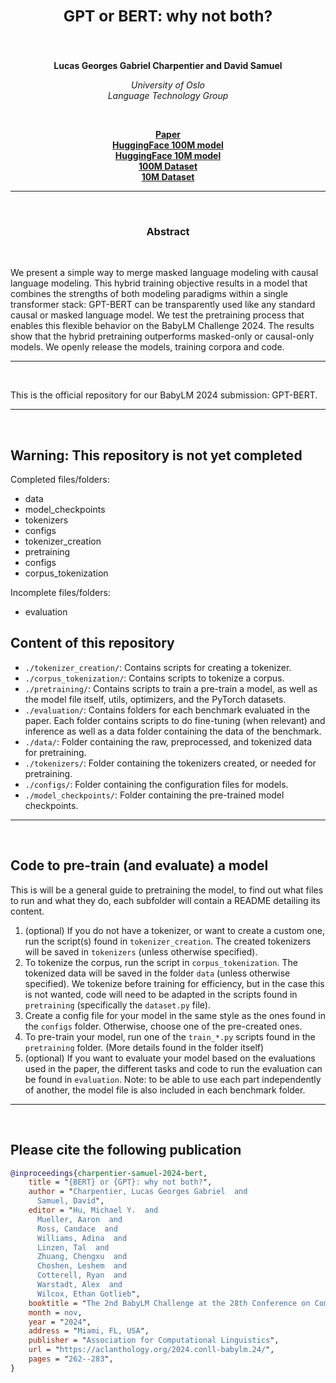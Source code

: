 <h2 align="center"><b><h3>GPT or BERT: why not both?</h3></b></h2><br>


<p align="center">
  <b>Lucas Georges Gabriel Charpentier and David Samuel</b>
</p>

<p align="center">
  <i>
    University of Oslo<br>
    Language Technology Group<br>
  </i>
</p>
<br>

<p align="center">
  <a href="https://arxiv.org/abs/2410.24159"><b>Paper</b></a><br>
  <a href="https://huggingface.co/ltg/gpt-bert-babylm-base"><b>HuggingFace 100M model</b></a><br>
  <a href="https://huggingface.co/ltg/gpt-bert-babylm-small"><b>HuggingFace 10M model</b></a><br>
  <a href="https://huggingface.co/datasets/ltg/babylm-2024-baby-cosmo-fine-100m"><b>100M Dataset</b></a><br>
  <a href="https://huggingface.co/datasets/ltg/babylm-2024-baby-cosmo-fine-10m"><b>10M Dataset</b></a>
</p>

_______

<br>

<h3 align="center"><b>Abstract</b></h3><br>

We present a simple way to merge masked language modeling with causal language modeling. This hybrid training objective results in a model that combines the strengths of both modeling paradigms within a single transformer stack: GPT-BERT can be transparently used like any standard causal or masked language model. We test the pretraining process that enables this flexible behavior on the BabyLM Challenge 2024. The results show that the hybrid pretraining outperforms masked-only or causal-only models. We openly release the models, training corpora and code. 

_______

<br>

This is the official repository for our BabyLM 2024 submission: GPT-BERT.

_______

<br>

## Warning: This repository is not yet completed
Completed files/folders:
- data
- model_checkpoints
- tokenizers
- configs
- tokenizer_creation
- pretraining
- configs
- corpus_tokenization

Incomplete files/folders:

- evaluation

## Content of this repository

- `./tokenizer_creation/`: Contains scripts for creating a tokenizer.
- `./corpus_tokenization/`: Contains scripts to tokenize a corpus.
- `./pretraining/`: Contains scripts to train a pre-train a model, as well as the model file itself, utils, optimizers, and the PyTorch datasets.
- `./evaluation/`: Contains folders for each benchmark evaluated in the paper. Each folder contains scripts to do fine-tuning (when relevant) and inference as well as a data folder containing the data of the benchmark.
- `./data/`: Folder containing the raw, preprocessed, and tokenized data for pretraining.
- `./tokenizers/`: Folder containing the tokenizers created, or needed for pretraining.
- `./configs/`: Folder containing the configuration files for models.
- `./model_checkpoints/`: Folder containing the pre-trained model checkpoints.

_______

<br>

## Code to pre-train (and evaluate) a model

This is will be a general guide to pretraining the model, to find out what files to run and what they do, each subfolder will contain a README detailing its content.

1. (optional) If you do not have a tokenizer, or want to create a custom one, run the script(s) found in `tokenizer_creation`. The created tokenizers will be saved in `tokenizers` (unless otherwise specified). 
2. To tokenize the corpus, run the script in `corpus_tokenization`. The tokenized data will be saved in the folder `data` (unless otherwise specified). We tokenize before training for efficiency, but in the case this is not wanted, code will need to be adapted in the scripts found in `pretraining` (specifically the `dataset.py` file).
3. Create a config file for your model in the same style as the ones found in the `configs` folder. Otherwise, choose one of the pre-created ones.
4. To pre-train your model, run one of the `train_*.py` scripts found in the `pretraining` folder. (More details found in the folder itself)
5. (optional) If you want to evaluate your model based on the evaluations used in the paper, the different tasks and code to run the evaluation can be found in `evaluation`. Note: to be able to use each part independently of another, the model file is also included in each benchmark folder.
_______

<br>

## Please cite the following publication
```bibtex
@inproceedings{charpentier-samuel-2024-bert,
    title = "{BERT} or {GPT}: why not both?",
    author = "Charpentier, Lucas Georges Gabriel  and
      Samuel, David",
    editor = "Hu, Michael Y.  and
      Mueller, Aaron  and
      Ross, Candace  and
      Williams, Adina  and
      Linzen, Tal  and
      Zhuang, Chengxu  and
      Choshen, Leshem  and
      Cotterell, Ryan  and
      Warstadt, Alex  and
      Wilcox, Ethan Gotlieb",
    booktitle = "The 2nd BabyLM Challenge at the 28th Conference on Computational Natural Language Learning",
    month = nov,
    year = "2024",
    address = "Miami, FL, USA",
    publisher = "Association for Computational Linguistics",
    url = "https://aclanthology.org/2024.conll-babylm.24/",
    pages = "262--283",
}
```
